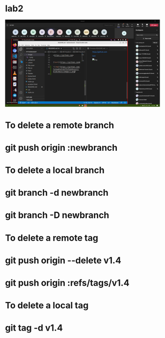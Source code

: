 # lab2
![img](https://github.com/hamdyadam97/lab2/blob/main/images/Screenshot%20(108).png)


# To delete a remote branch
# git push origin :newbranch
# To delete a local branch
# git branch -d newbranch
# git branch -D newbranch

# To delete a remote tag
# git push origin --delete v1.4
# git push origin :refs/tags/v1.4
# To delete a local tag
# git tag -d v1.4